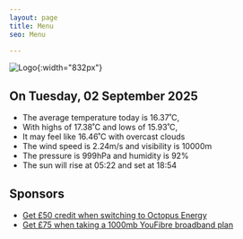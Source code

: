 ```yaml
---
layout: page
title: Menu
seo: Menu

---
```


![Logo](/images/logo.jpg){:width="832px"}

<!-- weather_marker starts -->
## On Tuesday, 02 September 2025

- The average temperature today is 16.37˚C,
- With highs of 17.38˚C and lows of 15.93˚C,
- It may feel like 16.46˚C with overcast clouds
- The wind speed is 2.24m/s and visibility is 10000m
- The pressure is 999hPa and humidity is 92%
- The sun will rise at 05:22 and set at 18:54

<!-- weather_marker ends -->

## Sponsors

- [Get £50 credit when switching to Octopus Energy](https://bit.ly/3oD1nnS)
- [Get £75 when taking a 1000mb YouFibre broadband plan](https://aklam.io/91zWhU?)
